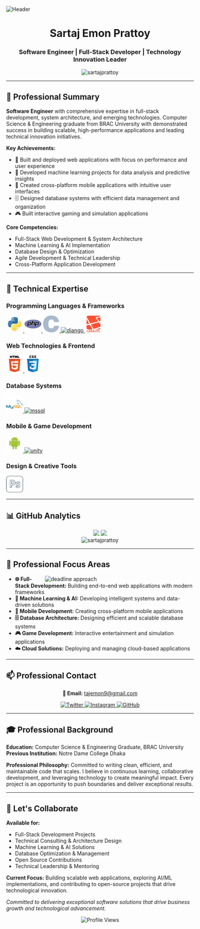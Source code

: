 ![Header](./github-header-image.png)

<div align="center">
  <h1>Sartaj Emon Prattoy</h1>
  <h3>Software Engineer | Full-Stack Developer | Technology Innovation Leader</h3>
  
  <p><img src="https://komarev.com/ghpvc/?username=sartajprattoy&label=Profile%20views&color=0e75b6&style=flat" alt="sartajprattoy" /></p>
</div>

---

## 🚀 Professional Summary

**Software Engineer** with comprehensive expertise in full-stack development, system architecture, and emerging technologies. Computer Science & Engineering graduate from BRAC University with demonstrated success in building scalable, high-performance applications and leading technical innovation initiatives.

**Key Achievements:**
- 🎯 Built and deployed web applications with focus on performance and user experience
- 🤖 Developed machine learning projects for data analysis and predictive insights
- 📱 Created cross-platform mobile applications with intuitive user interfaces
- 🗄️ Designed database systems with efficient data management and organization
- 🎮 Built interactive gaming and simulation applications

**Core Competencies:**
- Full-Stack Web Development & System Architecture
- Machine Learning & AI Implementation  
- Database Design & Optimization
- Agile Development & Technical Leadership
- Cross-Platform Application Development

---

## 💼 Technical Expertise

### **Programming Languages & Frameworks**
<p align="left">
  <a href="https://www.python.org" target="_blank" rel="noreferrer">
    <img src="https://raw.githubusercontent.com/devicons/devicon/master/icons/python/python-original.svg" alt="python" width="45" height="45"/>
  </a>
  <a href="https://www.php.net" target="_blank" rel="noreferrer">
    <img src="https://raw.githubusercontent.com/devicons/devicon/master/icons/php/php-original.svg" alt="php" width="45" height="45"/>
  </a>
  <a href="https://www.cprogramming.com/" target="_blank" rel="noreferrer">
    <img src="https://raw.githubusercontent.com/devicons/devicon/master/icons/c/c-original.svg" alt="c" width="45" height="45"/>
  </a>
  <a href="https://www.djangoproject.com/" target="_blank" rel="noreferrer">
    <img src="https://cdn.worldvectorlogo.com/logos/django.svg" alt="django" width="45" height="45"/>
  </a>
  <a href="https://laravel.com/" target="_blank" rel="noreferrer">
    <img src="https://raw.githubusercontent.com/devicons/devicon/master/icons/laravel/laravel-plain-wordmark.svg" alt="laravel" width="45" height="45"/>
  </a>
</p>

### **Web Technologies & Frontend**
<p align="left">
  <a href="https://www.w3.org/html/" target="_blank" rel="noreferrer">
    <img src="https://raw.githubusercontent.com/devicons/devicon/master/icons/html5/html5-original-wordmark.svg" alt="html5" width="45" height="45"/>
  </a>
  <a href="https://www.w3schools.com/css/" target="_blank" rel="noreferrer">
    <img src="https://raw.githubusercontent.com/devicons/devicon/master/icons/css3/css3-original-wordmark.svg" alt="css3" width="45" height="45"/>
  </a>
</p>

### **Database Systems**
<p align="left">
  <a href="https://www.mysql.com/" target="_blank" rel="noreferrer">
    <img src="https://raw.githubusercontent.com/devicons/devicon/master/icons/mysql/mysql-original-wordmark.svg" alt="mysql" width="45" height="45"/>
  </a>
  <a href="https://www.microsoft.com/en-us/sql-server" target="_blank" rel="noreferrer">
    <img src="https://www.svgrepo.com/show/303229/microsoft-sql-server-logo.svg" alt="mssql" width="45" height="45"/>
  </a>
</p>

### **Mobile & Game Development**
<p align="left">
  <a href="https://developer.android.com" target="_blank" rel="noreferrer">
    <img src="https://raw.githubusercontent.com/devicons/devicon/master/icons/android/android-original-wordmark.svg" alt="android" width="45" height="45"/>
  </a>
  <a href="https://unity.com/" target="_blank" rel="noreferrer">
    <img src="https://www.vectorlogo.zone/logos/unity3d/unity3d-icon.svg" alt="unity" width="45" height="45"/>
  </a>
</p>

### **Design & Creative Tools**
<p align="left">
  <a href="https://www.photoshop.com/en" target="_blank" rel="noreferrer">
    <img src="https://raw.githubusercontent.com/devicons/devicon/master/icons/photoshop/photoshop-line.svg" alt="photoshop" width="45" height="45"/>
  </a>
</p>

---

## 📊 GitHub Analytics

<div align="center">
  <img height="180em" src="https://github-readme-stats.vercel.app/api?username=sartajprattoy&show_icons=true&theme=radical&include_all_commits=true&count_private=true"/>
  <img height="180em" src="https://github-readme-stats.vercel.app/api/top-langs/?username=sartajprattoy&layout=compact&langs_count=8&theme=radical"/>
</div>

<div align="center">
  <img src="https://github-readme-streak-stats.herokuapp.com/?user=sartajprattoy&theme=radical" alt="sartajprattoy" />
</div>

---

## 🎯 Professional Focus Areas

<img align="right" alt="deadline approach" width="400" src="https://miro.medium.com/v2/resize:fit:1400/1*9S3JhMtLGiacpNpziWGN1A.gif" />

- **🌐 Full-Stack Development:** Building end-to-end web applications with modern frameworks
- **🤖 Machine Learning & AI:** Developing intelligent systems and data-driven solutions  
- **📱 Mobile Development:** Creating cross-platform mobile applications
- **🗄️ Database Architecture:** Designing efficient and scalable database systems
- **🎮 Game Development:** Interactive entertainment and simulation applications
- **☁️ Cloud Solutions:** Deploying and managing cloud-based applications

---

## 📫 Professional Contact

<div align="center">
  
  **📧 Email:** [tajemon9@gmail.com](mailto:tajemon9@gmail.com)
  
  <p align="center">
    <a href="https://twitter.com/prattoy99" target="_blank">
      <img src="https://img.shields.io/badge/Twitter-1DA1F2?style=for-the-badge&logo=twitter&logoColor=white" alt="Twitter"/>
    </a>
    <a href="https://instagram.com/taj_3399" target="_blank">
      <img src="https://img.shields.io/badge/Instagram-E4405F?style=for-the-badge&logo=instagram&logoColor=white" alt="Instagram"/>
    </a>
    <a href="https://github.com/SartajPrattoy" target="_blank">
      <img src="https://img.shields.io/badge/GitHub-100000?style=for-the-badge&logo=github&logoColor=white" alt="GitHub"/>
    </a>
  </p>
</div>

---

## 🎓 Professional Background

**Education:** Computer Science & Engineering Graduate, BRAC University
**Previous Institution:** Notre Dame College Dhaka

**Professional Philosophy:**
Committed to writing clean, efficient, and maintainable code that scales. I believe in continuous learning, collaborative development, and leveraging technology to create meaningful impact. Every project is an opportunity to push boundaries and deliver exceptional results.

---

## 🚀 Let's Collaborate

**Available for:**
- Full-Stack Development Projects
- Technical Consulting & Architecture Design
- Machine Learning & AI Solutions
- Database Optimization & Management
- Open Source Contributions
- Technical Leadership & Mentoring

**Current Focus:** Building scalable web applications, exploring AI/ML implementations, and contributing to open-source projects that drive technological innovation.

*Committed to delivering exceptional software solutions that drive business growth and technological advancement.*

<div align="center">
  <img src="https://komarev.com/ghpvc/?username=sartajprattoy&style=for-the-badge&color=blue" alt="Profile Views"/>
</div>